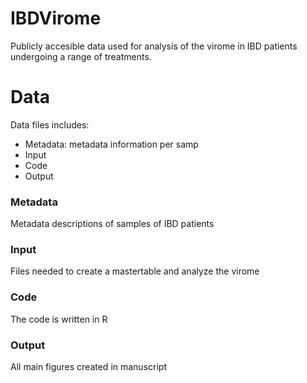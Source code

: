 # IBDVirome
Publicly accesible data used for analysis of the virome in IBD patients undergoing a range of treatments.

# Data
Data files includes:

* Metadata: metadata information per samp
* Input
* Code
* Output

### Metadata
Metadata descriptions of samples of IBD patients

### Input
Files needed to create a mastertable and analyze the virome

### Code
The code is written in R

### Output
All main figures created in manuscript
